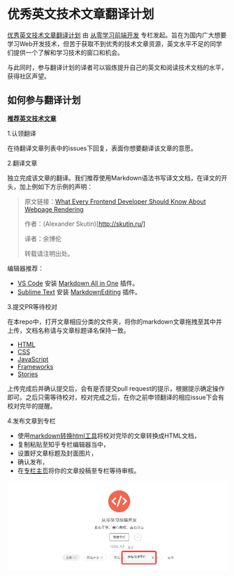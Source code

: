 # 优秀英文技术文章翻译计划

[优秀英文技术文章翻译计划](https://github.com/discountry/wait-for-translate) 由 [从零学习前端开发](https://zhuanlan.zhihu.com/icode) 专栏发起。旨在为国内广大想要学习Web开发技术，但苦于获取不到优秀的技术文章资源，英文水平不足的同学们提供一个了解和学习技术的窗口和机会。

与此同时，参与翻译计划的译者可以锻炼提升自己的英文和阅读技术文档的水平，获得社区声望。

## 如何参与翻译计划

**[推荐英文技术文章](https://github.com/discountry/wait-for-translate/issues/new?title=文章推荐)**

1.认领翻译

在待翻译文章列表中的issues下回复，表面你想要翻译该文章的意愿。

2.翻译文章

独立完成该文章的翻译。我们推荐使用Markdown语法书写译文文档，在译文的开头，加上例如下方示例的声明：

> 原文链接：[What Every Frontend Developer Should Know About Webpage Rendering](http://frontendbabel.info/articles/webpage-rendering-101/)
> 
> 作者：(Alexander Skutin)[http://skutin.ru/]
> 
> 译者：余博伦
>
> 转载请注明出处。

编辑器推荐：

* [VS Code](https://code.visualstudio.com/) 安装 [Markdown All in One](https://marketplace.visualstudio.com/items?itemName=yzhang.markdown-all-in-one) 插件。
* [Sublime Text](https://www.sublimetext.com/) 安装 [Markdown​Editing](https://packagecontrol.io/packages/MarkdownEditing) 插件。

3.提交PR等待校对

在本repo中，打开文章相应分类的文件夹，将你的markdown文章拖拽至其中并上传，文档名称请与文章标题译名保持一致。

* [HTML](HTML/)
* [CSS](CSS/)
* [JavaScript](JS/)
* [Frameworks](Frameworks/)
* [Stories](Stories/)

上传完成后并确认提交后，会有是否提交pull request的提示，根据提示确定操作即可。之后只需等待校对，校对完成之后，在你之前申领翻译的相应issue下会有校对完毕的提醒。

4.发布文章到专栏

* 使用[markdown转换html工具](https://codepen.io/discountry/full/XKGJWp/)将校对完毕的文章转换成HTML文档，
* 复制粘贴至知乎专栏编辑器当中，
* 设置好文章标题及封面图片，
* 确认发布，
* 在[专栏主页](https://zhuanlan.zhihu.com/icode)将你的文章投稿至专栏等待审核。

![contribute](img/contribute.png)



